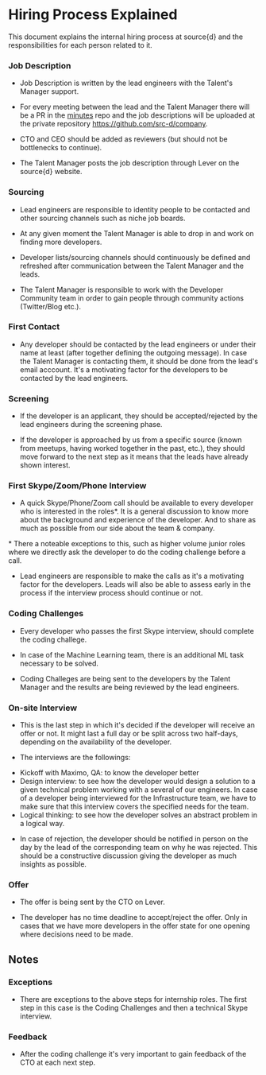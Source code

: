 # Hiring Process Explained

This document explains the internal hiring process at source{d} and the responsibilities for each person related to it.

### Job Description

- Job Description is written by the lead engineers with the Talent's Manager support. 

- For every meeting between the lead and the Talent Manager there will be a PR in the [minutes](https://github.com/src-d/minutes) repo and the job descriptions will be uploaded at the private repository https://github.com/src-d/company.

- CTO and CEO should be added as reviewers (but should not be bottlenecks to continue).

- The Talent Manager posts the job description through Lever on the source{d} website.

### Sourcing

- Lead engineers are responsible to identity people to be contacted and other sourcing channels such as niche job boards. 

- At any given moment the Talent Manager is able to drop in and work on finding more developers.

- Developer lists/sourcing channels should continuously be defined and refreshed after communication between the Talent Manager and the leads. 

- The Talent Manager is responsible to work with the Developer Community team in order to gain people through community actions (Twitter/Blog etc.). 

### First Contact

- Any developer should be contacted by the lead engineers or under their name at least (after together defining the outgoing message). In case the Talent Manager is contacting them, it should be done from the lead's email acccount. It's a motivating factor for the developers to be contacted by the lead engineers. 

### Screening

- If the developer is an applicant, they should be accepted/rejected by the lead engineers during the screening phase. 

- If the developer is approached by us from a specific source (known from meetups, having worked together in the past,  etc.), they should move forward to the next step as it means that the leads have already shown interest.

### First Skype/Zoom/Phone Interview

- A quick Skype/Phone/Zoom call should be available to every developer who is interested in the roles*. It is a general discussion to know more about the background and experience of the developer. And to share as much as possible from our side about the team & company. 

\* There a noteable exceptions to this, such as higher volume junior roles where we directly ask the developer to do the coding challenge before a call. 

- Lead engineers are responsible to make the calls as it's a motivating factor for the developers. Leads will also be able to assess early in the process if the interview process should continue or not. 

### Coding Challenges 

- Every developer who passes the first Skype interview, should complete the coding challege. 

- In case of the Machine Learning team, there is an additional ML task necessary to be solved.

- Coding Challeges are being sent to the developers by the Talent Manager and the results are being reviewed by the lead engineers. 

### On-site Interview
 
- This is the last step in which it's  decided if the developer will receive an offer or not. It might last a full day or be split across two half-days, depending on the availability of the developer. 

- The interviews are the followings: 

* Kickoff with Maximo, QA: to know the developer better
* Design interview: to see how the developer would design a solution to a given technical problem working with a several of our engineers. In case of a developer being interviewed for the Infrastructure team, we have to make sure that this interview covers the specified needs for the team.
* Logical thinking: to see how the developer solves an abstract problem in a logical way.

- In case of rejection, the developer should be notified in person on the day by the lead of the corresponding team on why he was rejected. This should be a constructive discussion giving the developer as much insights as possible.

### Offer

- The offer is being sent by the CTO on Lever. 

- The developer has no time deadline to accept/reject the offer. Only in cases that we have more developers in the offer state for one opening where decisions need to be made. 

## Notes 

### Exceptions 

- There are exceptions to the above steps for internship roles. The first step in this case is the Coding Challenges and then a technical Skype interview. 
 
 ### Feedback

 - After the coding challenge it's very important to gain feedback of the CTO at each next step. 
